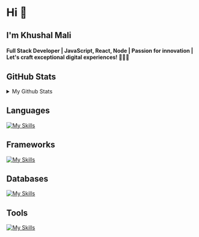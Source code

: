 
<h1>Hi 👋</h1>
<h2>I'm Khushal Mali</h2>

<h4 >
  Full Stack Developer | JavaScript, React, Node | Passion for innovation | Let's craft exceptional digital experiences! 👨‍💻✨
</h4>

<h2>GitHub Stats</h2>
<details>
<summary> 
My Github Stats
</summary>

![Khushal's Github Stats](https://github-readme-stats.vercel.app/api?username=khushal8448&show_icons=true&hide_title=true&count_private=true&theme=dark)

</details>

<h2>Languages</h2>

[![My Skills](https://skillicons.dev/icons?i=ts,js)](https://skillicons.dev)

<h2>Frameworks</h2>
  
[![My Skills](https://skillicons.dev/icons?i=express,react,nextjs,tailwindcss)](https://skillicons.dev)

<h2>Databases</h2>
  
[![My Skills](https://skillicons.dev/icons?i=postgres,redis,mongo)](https://skillicons.dev)

<h2>Tools</h2>
 
[![My Skills](https://skillicons.dev/icons?i=git,docker,vscode,figma,webflow)](https://skillicons.dev)
